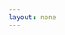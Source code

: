 ```yaml
---
layout: none
---
```


<RedoclyAPIBlock src="/firefly-services/docs/photoshop_status_manifest.json" width="600px" disableSidebar hideTryItPanel scrollYOffset={64} generateCodeSamples="languages: [{lang: 'curl'}]" />